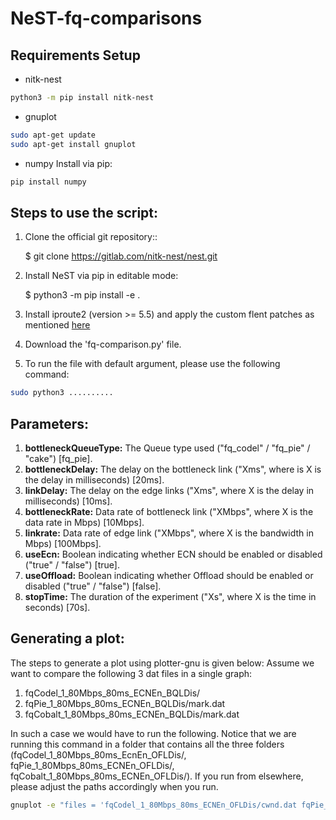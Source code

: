 # NeST-fq-comparisons

## Requirements Setup
* nitk-nest

```bash
python3 -m pip install nitk-nest
```

* gnuplot

```bash
sudo apt-get update
sudo apt-get install gnuplot
```

* numpy
Install via pip:

```bash
pip install numpy
```



## Steps to use the script:
1. Clone the official git repository::

    $ git clone https://gitlab.com/nitk-nest/nest.git

2. Install NeST via pip in editable mode:

    $ python3 -m pip install -e .

3. Install iproute2 (version >= 5.5) and apply the custom flent patches as mentioned [here](./misc_patch_scripts/README.md)    

3. Download the 'fq-comparison.py' file.

4. To run the file with default argument, please use the following command:
```bash
sudo python3 ..........
```

## Parameters:
1. **bottleneckQueueType:** The Queue type used ("fq_codel" / "fq_pie" / "cake") [fq_pie].
2. **bottleneckDelay:** The delay on the bottleneck link ("Xms", where is X is the delay in milliseconds) [20ms].
3. **linkDelay:** The delay on the edge links ("Xms", where X is the delay in milliseconds) [10ms].
4. **bottleneckRate:** Data rate of bottleneck link ("XMbps", where X is the data rate in Mbps) [10Mbps].
5. **linkrate:** Data rate of edge link  ("XMbps", where X is the bandwidth in Mbps) [100Mbps].
6. **useEcn:** Boolean indicating whether ECN should be enabled or disabled ("true" / "false") [true].
7. **useOffload:** Boolean indicating whether Offload should be enabled or disabled ("true" / "false") [false].
8. **stopTime:** The duration of the experiment ("Xs", where X is the time in seconds) [70s].

## Generating a plot:
The steps to generate a plot using plotter-gnu is given below:
Assume we want to compare the following 3 dat files in a single graph: 
1. fqCodel_1_80Mbps_80ms_ECNEn_BQLDis/
2. fqPie_1_80Mbps_80ms_ECNEn_BQLDis/mark.dat
3. fqCobalt_1_80Mbps_80ms_ECNEn_BQLDis/mark.dat

In such a case we would have to run the following. Notice that we are running this command in a folder that contains all the three folders (fqCodel_1_80Mbps_80ms_EcnEn_OFLDis/, fqPie_1_80Mbps_80ms_ECNEn_OFLDis/, fqCobalt_1_80Mbps_80ms_ECNEn_OFLDis/). If you run from elsewhere, please adjust the paths accordingly when you run.

```bash
gnuplot -e "files = 'fqCodel_1_80Mbps_80ms_ECNEn_OFLDis/cwnd.dat fqPie_1_80Mbps_80ms_ECNEn_OFLDis/cwnd.dat fqCobalt_1_80Mbps_80ms_ECNEn_OFLDis/cwnd.dat' ; outputfile='MyPlot.png'; titles = 'FQ-CoDel FQ-Pie FQ-Cobalt'; X_axis_label='Time (Seconds)' ; Y_axis_label='CWND (Packets)'" plotter-gnu
```

